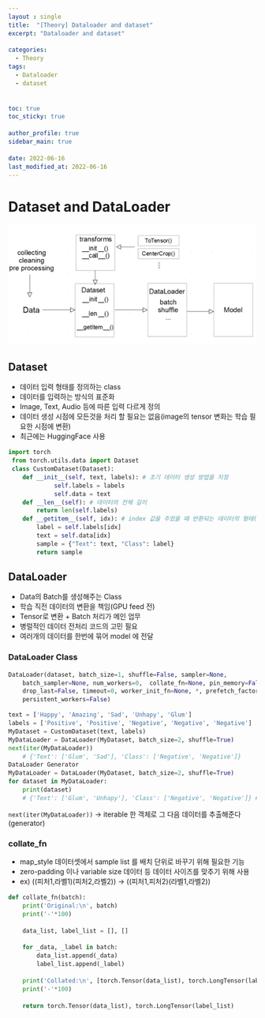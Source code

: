 ```yaml
---
layout : single
title:  "[Theory] Dataloader and dataset"
excerpt: "Dataloader and dataset"

categories:
  - Theory
tags:
  - Dataloader
  - dataset


toc: true
toc_sticky: true

author_profile: true
sidebar_main: true

date: 2022-06-16
last_modified_at: 2022-06-16
---
```


# Dataset and DataLoader

<p align="center"><img src="/assets/images/Theory/dataloader/figure_1.png"></p>



## Dataset
- 데이터 입력 형태를 정의하는 class
- 데이터를 입력하는 방식의 표준화
- Image, Text, Audio 등에 따른 입력 다르게 정의
- 데이터 생성 시점에 모든것을 처리 할 필요는 없음(image의 tensor 변화는 학습 필요한 시점에 변환)
- 최근에는 HuggingFace 사용
```python
import torch
 from torch.utils.data import Dataset
 class CustomDataset(Dataset):
	def __init__(self, text, labels): # 초기 데이터 생성 방법을 지정
             self.labels = labels
             self.data = text
	def __len__(self): # 데이터의 전체 길이
		return len(self.labels)
	def __getitem__(self, idx): # index 값을 주었을 때 반환되는 데이터의 형태(X,y)
		label = self.labels[idx]
		text = self.data[idx]
		sample = {"Text": text, "Class": label}
		return sample
```

## DataLoader
- Data의 Batch를 생성해주는 Class
- 학습 직전 데이터의 변환을 책임(GPU feed 전)
- Tensor로 변환 + Batch 처리가 메인 업무
- 병럴적인 데이터 전처리 코드의 고민 필요
- 여러개의 데이터를 한번에 묶어 model 에 전달

### DataLoader Class
```python
DataLoader(dataset, batch_size=1, shuffle=False, sampler=None, 
	batch_sampler=None, num_workers=0, 	collate_fn=None, pin_memory=False, 
	drop_last=False, timeout=0, worker_init_fn=None, *, prefetch_factor=2, 
	persistent_workers=False)
```


```python
text = ['Happy', 'Amazing', 'Sad', 'Unhapy', 'Glum']
labels = ['Positive', 'Positive', 'Negative', 'Negative', 'Negative']
MyDataset = CustomDataset(text, labels)
MyDataLoader = DataLoader(MyDataset, batch_size=2, shuffle=True)
next(iter(MyDataLoader))
	# {'Text': ['Glum', 'Sad'], 'Class': ['Negative', 'Negative']}
DataLoader Generator
MyDataLoader = DataLoader(MyDataset, batch_size=2, shuffle=True)
for dataset in MyDataLoader:
	print(dataset)
	# {'Text': ['Glum', 'Unhapy'], 'Class': ['Negative', 'Negative']} # {'Text': ['Sad', 		'Amazing'], 'Class': ['Negative', 'Positive']} # {'Text': ['Happy'], 'Class': 		   ['Positive']}
```

`next(iter(MyDataLoader))` -> iterable 한 객체로 그 다음 데이터를 추출해준다(generator)

### collate_fn

- map_style 데이터셋에서 sample list 를 배치 단위로 바꾸기 위해 필요한 기능
- zero-padding 이나 variable size 데이터 등 데이터 사이즈를 맞추기 위해 사용
- ex) ((피처1,라벨1)(피처2,라벨2)) -> ((피처1,피처2)(라벨1,라벨2))

```python
def collate_fn(batch):
    print('Original:\n', batch)
    print('-'*100)
    
    data_list, label_list = [], []
    
    for _data, _label in batch:
        data_list.append(_data)
        label_list.append(_label)
    
    print('Collated:\n', [torch.Tensor(data_list), torch.LongTensor(label_list)])
    print('-'*100)
    
    return torch.Tensor(data_list), torch.LongTensor(label_list)
```



